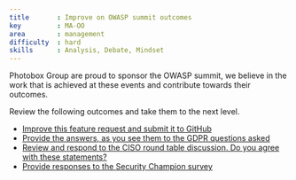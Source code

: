 ```yaml
---
title       : Improve on OWASP summit outcomes
key         : MA-OO
area        : management
difficulty  : hard
skills      : Analysis, Debate, Mindset
---
```


Photobox Group are proud to sponsor the OWASP summit, we believe in the work that is achieved at
these events and contribute towards their outcomes.

Review the following outcomes and take them to the next level.

- [Improve this feature request and submit it to GitHub](https://owaspsummit.org/Outcomes/GitHub-Security-Feature-Request.html)
- [Provide the answers, as you see them to the GDPR questions asked](https://owaspsummit.org/Outcomes/CISO/GDPR-letter.html)
- [Review and respond to the CISO round table discussion. Do you agree with these statements?](https://owaspsummit.org/Outcomes/CISO/CISO-Round-Table.html)
- [Provide responses to the Security Champion survey](https://owaspsummit.org/Outcomes/Security-Champions/Security-Champions.html)